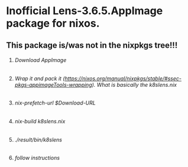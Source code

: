 # Inofficial Lens-3.6.5.AppImage package for nixos.
## This package is/was not in the nixpkgs tree!!!
1. ###### Download AppImage
2. ###### Wrap it and pack it (https://nixos.org/manual/nixpkgs/stable/#ssec-pkgs-appimageTools-wrapping). What is basically the k8slens.nix
3. ###### nix-prefetch-url $Download-URL
4. ###### nix-build k8slens.nix
5. ###### ./result/bin/k8slens
6. ###### follow instructions
